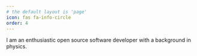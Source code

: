```yaml
---
# the default layout is 'page'
icon: fas fa-info-circle
order: 4
---
```


I am an enthusiastic open source software developer with a background
in physics.

